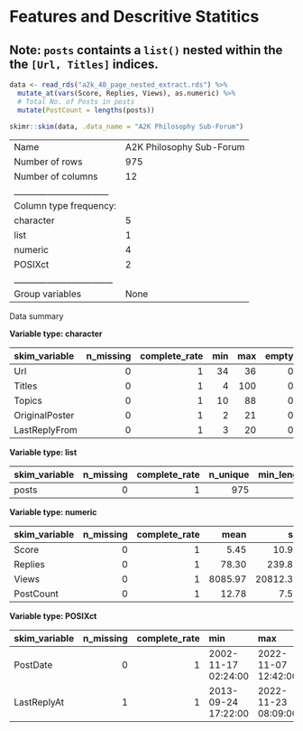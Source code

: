 Features and Descritive Statitics
================

## Note: `posts` containts a `list()` nested within the the `[Url, Titles]` indices.

``` r
data <- read_rds("a2k_40_page_nested_extract.rds") %>%
  mutate_at(vars(Score, Replies, Views), as.numeric) %>%
  # Total No. of Posts in posts
  mutate(PostCount = lengths(posts))
```

``` r
skimr::skim(data, .data_name = "A2K Philosophy Sub-Forum")
```

|                                                  |                          |
|:-------------------------------------------------|:-------------------------|
| Name                                             | A2K Philosophy Sub-Forum |
| Number of rows                                   | 975                      |
| Number of columns                                | 12                       |
| \_\_\_\_\_\_\_\_\_\_\_\_\_\_\_\_\_\_\_\_\_\_\_   |                          |
| Column type frequency:                           |                          |
| character                                        | 5                        |
| list                                             | 1                        |
| numeric                                          | 4                        |
| POSIXct                                          | 2                        |
| \_\_\_\_\_\_\_\_\_\_\_\_\_\_\_\_\_\_\_\_\_\_\_\_ |                          |
| Group variables                                  | None                     |

Data summary

**Variable type: character**

| skim_variable  | n_missing | complete_rate | min | max | empty | n_unique | whitespace |
|:---------------|----------:|--------------:|----:|----:|------:|---------:|-----------:|
| Url            |         0 |             1 |  34 |  36 |     0 |      975 |          0 |
| Titles         |         0 |             1 |   4 | 100 |     0 |      967 |          0 |
| Topics         |         0 |             1 |  10 |  88 |     0 |      737 |          0 |
| OriginalPoster |         0 |             1 |   2 |  21 |     0 |      461 |          0 |
| LastReplyFrom  |         0 |             1 |   3 |  20 |     0 |      279 |          0 |

**Variable type: list**

| skim_variable | n_missing | complete_rate | n_unique | min_length | max_length |
|:--------------|----------:|--------------:|---------:|-----------:|-----------:|
| posts         |         0 |             1 |      975 |          1 |         20 |

**Variable type: numeric**

| skim_variable | n_missing | complete_rate |    mean |       sd |  p0 |    p25 |  p50 |  p75 |   p100 | hist  |
|:--------------|----------:|--------------:|--------:|---------:|----:|-------:|-----:|-----:|-------:|:------|
| Score         |         0 |             1 |    5.45 |    10.97 |   0 |    0.0 |    2 |    7 |    136 | ▇▁▁▁▁ |
| Replies       |         0 |             1 |   78.30 |   239.84 |   0 |    4.0 |   15 |   50 |   4143 | ▇▁▁▁▁ |
| Views         |         0 |             1 | 8085.97 | 20812.34 | 443 | 1443.5 | 2462 | 6808 | 388262 | ▇▁▁▁▁ |
| PostCount     |         0 |             1 |   12.78 |     7.50 |   1 |    5.0 |   16 |   20 |     20 | ▃▂▂▁▇ |

**Variable type: POSIXct**

| skim_variable | n_missing | complete_rate | min                 | max                 | median              | n_unique |
|:--------------|----------:|--------------:|:--------------------|:--------------------|:--------------------|---------:|
| PostDate      |         0 |             1 | 2002-11-17 02:24:00 | 2022-11-07 12:42:00 | 2014-12-11 22:08:00 |      974 |
| LastReplyAt   |         1 |             1 | 2013-09-24 17:22:00 | 2022-11-23 08:09:00 | 2016-01-31 21:32:30 |      973 |
